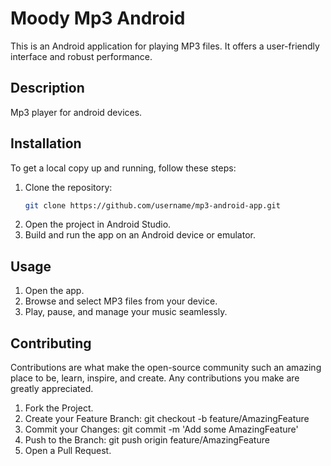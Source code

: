 # Moody Mp3 Android
This is an Android application for playing MP3 files. It offers a user-friendly interface and robust performance.

## Description
Mp3 player for android devices.

## Installation

To get a local copy up and running, follow these steps:

1. Clone the repository:
   ```sh
   git clone https://github.com/username/mp3-android-app.git
2. Open the project in Android Studio.
3. Build and run the app on an Android device or emulator.

## Usage
1. Open the app.
2. Browse and select MP3 files from your device.
3. Play, pause, and manage your music seamlessly.

## Contributing
Contributions are what make the open-source community such an amazing place to be, learn, inspire, and create. Any contributions you make are greatly appreciated.

1. Fork the Project.
2. Create your Feature Branch: git checkout -b feature/AmazingFeature
3. Commit your Changes: git commit -m 'Add some AmazingFeature'
4. Push to the Branch: git push origin feature/AmazingFeature
5. Open a Pull Request.
